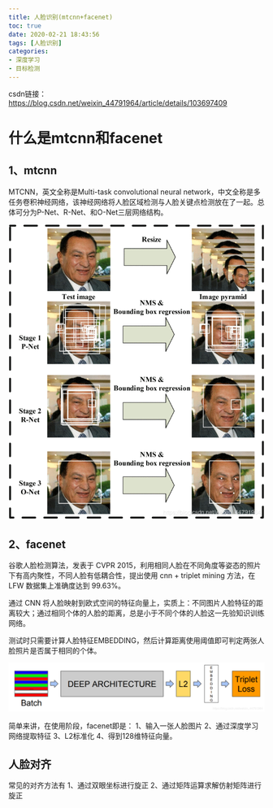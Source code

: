 ```yaml
---
title: 人脸识别(mtcnn+facenet)
toc: true
date: 2020-02-21 18:43:56
tags: [人脸识别]
categories:
- 深度学习
- 目标检测
---
```


csdn链接：https://blog.csdn.net/weixin_44791964/article/details/103697409
<!--more-->
# 什么是mtcnn和facenet

## 1、mtcnn

MTCNN，英文全称是Multi-task convolutional neural network，中文全称是多任务卷积神经网络，该神经网络将人脸区域检测与人脸关键点检测放在了一起。总体可分为P-Net、R-Net、和O-Net三层网络结构。

![](_attachments/7e4ba11c1f5d79bc16f3315b8b6ce03b.png)

## 2、facenet

谷歌人脸检测算法，发表于 CVPR 2015，利用相同人脸在不同角度等姿态的照片下有高内聚性，不同人脸有低耦合性，提出使用 cnn + triplet mining 方法，在 LFW 数据集上准确度达到 99.63%。

通过 CNN 将人脸映射到欧式空间的特征向量上，实质上：不同图片人脸特征的距离较大；通过相同个体的人脸的距离，总是小于不同个体的人脸这一先验知识训练网络。

测试时只需要计算人脸特征EMBEDDING，然后计算距离使用阈值即可判定两张人脸照片是否属于相同的个体。

![](_attachments/17c2309506d96e0d67f2456bac359a48.png)

简单来讲，在使用阶段，facenet即是：
1、输入一张人脸图片
2、通过深度学习网络提取特征
3、L2标准化
4、得到128维特征向量。

## 人脸对齐
常见的对齐方法有
1、通过双眼坐标进行旋正
2、通过矩阵运算求解仿射矩阵进行旋正


